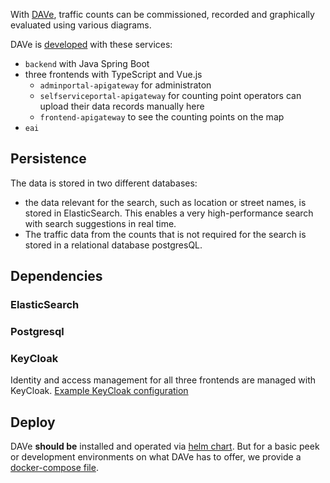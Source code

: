 
With [DAVe](https://opensource.muenchen.de/software/dave.html), traffic counts can be commissioned, recorded and graphically evaluated using various diagrams.

DAVe is [developed](https://opensource.muenchen.de/in-house-development.html) with these services:

* `backend` with Java Spring Boot
* three frontends with TypeScript and Vue.js 
    * `adminportal-apigateway` for administraton 
    * `selfserviceportal-apigateway` for counting point operators can upload their data records manually here
    * `frontend-apigateway` to see the counting points on the map
* `eai`

## Persistence

The data is stored in two different databases: 

* the data relevant for the search, such as location or street names, is stored in ElasticSearch. This enables a very high-performance search with search suggestions in real time. 
* The traffic data from the counts that is not required for the search is stored in a relational database postgresQL.


## Dependencies

### ElasticSearch


### Postgresql

### KeyCloak

Identity and access management for all three frontends are managed with KeyCloak.
[Example KeyCloak configuration](https://github.com/it-at-m/dave-backend/blob/sprint/sso-config/sso-client.json)


## Deploy

DAVe __should be__ installed and operated via [helm chart](https://artifacthub.io/packages/helm/it-at-m/dave?modal=install).
But for a basic peek or development environments on what DAVe has to offer, we provide a [docker-compose file](docker-compose.md).


